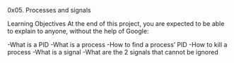 0x05. Processes and signals

Learning Objectives
At the end of this project, you are expected to be able to explain to anyone,
without the help of Google:

-What is a PID
-What is a process
-How to find a process’ PID
-How to kill a process
-What is a signal
-What are the 2 signals that cannot be ignored

